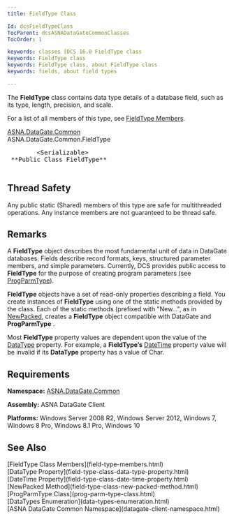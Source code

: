 ```yaml
---
title: FieldType Class

Id: dcsFieldTypeClass
TocParent: dcsASNADataGateCommonClasses
TocOrder: 1

keywords: classes [DCS 16.0 FieldType class
keywords: FieldType class
keywords: FieldType class, about FieldType class
keywords: fields, about field types

---
```


The **FieldType** class contains data type details of a database field, such as its type, length, precision, and scale.

For a list of all members of this type, see [FieldType Members](field-type-members.html).

[ASNA.DataGate.Common](datagate-common-namespace.html) <br /> ASNA.DataGate.Common.FieldType
<pre class="prettyprint">
        &lt;Serializable&gt;
 **Public Class FieldType** 
      </pre>

## Thread Safety

Any public static (Shared) members of this type are safe for multithreaded operations. Any instance members are not guaranteed to be thread safe.
## Remarks

A **FieldType** object describes the most fundamental unit of data in DataGate databases. Fields describe record formats, keys, structured parameter members, and simple parameters. Currently, DCS provides public access to **FieldType** for the purpose of creating program parameters (see [ProgParmType](prog-parm-type-class.html)). 

**FieldType** objects have a set of read-only properties describing a field. You create instances of **FieldType** using one of the static methods provided by the class. Each of the static methods (prefixed with "New…", as in [ NewPacked](field-type-class-new-packed-method.html), creates a **FieldType** object compatible with DataGate and **ProgParmType** .

Most **FieldType** property values are dependent upon the value of the [DataType](field-type-class-data-type-property.html) property. For example, a **FieldType’s** [ DateTime](field-type-class-date-time-property.html) property value will be invalid if its **DataType** property has a value of Char.
## Requirements

**Namespace:** [ASNA.DataGate.Common](datagate-client-namespace.html) 

**Assembly:** ASNA DataGate Client

**Platforms:** Windows Server 2008 R2, Windows Server 2012, Windows 7, Windows 8 Pro, Windows 8.1 Pro, Windows 10
## See Also

<dl />
      [FieldType Class Members](field-type-members.html)
      <br />
      [DataType Property](field-type-class-data-type-property.html)
      <br />
      [DateTime Property](field-type-class-date-time-property.html)
      <br />
      [NewPacked Method](field-type-class-new-packed-method.html)
      <br />
      [ProgParmType Class](prog-parm-type-class.html)
      <br />
      [DataTypes Enumeration](data-types-enumeration.html)
      <br />
      [ASNA DataGate Common Namespace](datagate-client-namespace.html)

